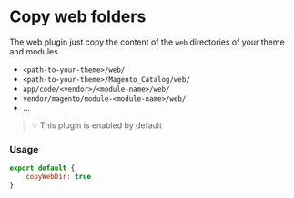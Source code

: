 # Copy web folders

The web plugin just copy the content of the `web` directories of your theme and modules.

- `<path-to-your-theme>/web/`
- `<path-to-your-theme>/Magento_Catalog/web/`
- `app/code/<vendor>/<module-name>/web/`
- `vendor/magento/module-<module-name>/web/`
- ...

> 💡 This plugin is enabled by default

### Usage

```js
export default {
    copyWebDir: true
}
```
